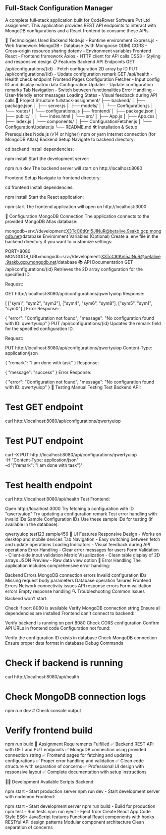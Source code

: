 ## Full-Stack Configuration Manager
A complete full-stack application built for CodeRower Software Pvt Ltd assignment. This application provides REST API endpoints to interact with MongoDB configurations and a React frontend to consume these APIs.

🚀 Technologies Used
Backend
Node.js - Runtime environment
Express.js - Web framework
MongoDB - Database (with Mongoose ODM)
CORS - Cross-origin resource sharing
dotenv - Environment variables
Frontend
React - Frontend framework
Axios - HTTP client for API calls
CSS3 - Styling and responsive design
📋 Features
Backend API Endpoints
GET /api/configurations/{id} - Fetch configuration 2D array by ID
PUT /api/configurations/{id} - Update configuration remark
GET /api/health - Health check endpoint
Frontend Pages
Configuration Fetcher - Input config ID and display matrix data
Configuration Updater - Update configuration remarks
Tab Navigation - Switch between functionalities
Error Handling - User-friendly error messages
Loading States - Visual feedback during API calls
📁 Project Structure
fullstack-assignment/
├── backend/
│   ├── package.json
│   ├── server.js
│   ├── models/
│   │   └── Configuration.js
│   └── routes/
│       └── configurations.js
├── frontend/
│   ├── package.json
│   ├── public/
│   │   └── index.html
│   └── src/
│       ├── App.js
│       ├── App.css
│       ├── index.js
│       └── components/
│           ├── ConfigurationFetcher.js
│           └── ConfigurationUpdater.js
└── README.md
🛠️ Installation & Setup
Prerequisites
Node.js (v14 or higher)
npm or yarn
Internet connection (for MongoDB Atlas)
Backend Setup
Navigate to backend directory:

cd backend
Install dependencies:

npm install
Start the development server:

npm run dev
The backend server will start on http://localhost:8080

Frontend Setup
Navigate to frontend directory:

cd frontend
Install dependencies:

npm install
Start the React application:

npm start
The frontend application will open on http://localhost:3000

🔧 Configuration
MongoDB Connection
The application connects to the provided MongoDB Atlas database:

mongodb+srv://development:X3TcC8tKnI5JINuR@betalive.9sakb.gcp.mongodb.net/database
Environment Variables (Optional)
Create a .env file in the backend directory if you want to customize settings:

PORT=8080
MONGODB_URI=mongodb+srv://development:X3TcC8tKnI5JINuR@betalive.9sakb.gcp.mongodb.net/database
📚 API Documentation
GET /api/configurations/{id}
Retrieves the 2D array configuration for the specified ID.

Request:

GET http://localhost:8080/api/configurations/qwertyuiop
Response:

[
  ["sym1", "sym2", "sym3"],
  ["sym4", "sym6", "sym8"], 
  ["sym5", "sym1", "sym0"]
]
Error Response:

{
  "error": "Configuration not found",
  "message": "No configuration found with ID: qwertyuiop"
}
PUT /api/configurations/{id}
Updates the remark field for the specified configuration ID.

Request:

PUT http://localhost:8080/api/configurations/qwertyuiop
Content-Type: application/json

{
  "remark": "I am done with task"
}
Response:

{
  "message": "success"
}
Error Response:

{
  "error": "Configuration not found",
  "message": "No configuration found with ID: qwertyuiop"
}
🧪 Testing
Manual Testing
Test Backend API:

# Test GET endpoint
curl http://localhost:8080/api/configurations/qwertyuiop

# Test PUT endpoint
curl -X PUT http://localhost:8080/api/configurations/qwertyuiop \
     -H "Content-Type: application/json" \
     -d '{"remark": "I am done with task"}'

# Test health endpoint
curl http://localhost:8080/api/health
Test Frontend:

Open http://localhost:3000
Try fetching a configuration with ID "qwertyuiop"
Try updating a configuration remark
Test error handling with invalid IDs
Sample Configuration IDs
Use these sample IDs for testing (if available in the database):

qwertyuiop
test123
sample456
🎨 UI Features
Responsive Design - Works on desktop and mobile devices
Tab Navigation - Easy switching between fetch and update operations
Loading Indicators - Visual feedback during API operations
Error Handling - Clear error messages for users
Form Validation - Client-side input validation
Matrix Visualization - Clean table display of 2D arrays
JSON Preview - Raw data view option
🚨 Error Handling
The application includes comprehensive error handling:

Backend Errors
MongoDB connection errors
Invalid configuration IDs
Missing request body parameters
Database operation failures
Frontend Errors
Network connectivity issues
API response errors
Form validation errors
Empty response handling
🔍 Troubleshooting
Common Issues
Backend won't start:

Check if port 8080 is available
Verify MongoDB connection string
Ensure all dependencies are installed
Frontend can't connect to backend:

Verify backend is running on port 8080
Check CORS configuration
Confirm API URLs in frontend code
Configuration not found:

Verify the configuration ID exists in database
Check MongoDB connection
Ensure proper data format in database
Debug Commands
# Check if backend is running
curl http://localhost:8080/api/health

# Check MongoDB connection logs
npm run dev # Check console output

# Verify frontend build
npm run build
📝 Assignment Requirements Fulfilled
✅ Backend REST API with GET and PUT endpoints
✅ MongoDB connection using provided connection string
✅ Frontend pages for fetching and updating configurations
✅ Proper error handling and validation
✅ Clean code structure with separation of concerns
✅ Professional UI design with responsive layout
✅ Complete documentation with setup instructions

👨‍💻 Development
Available Scripts
Backend:

npm start - Start production server
npm run dev - Start development server with nodemon
Frontend:

npm start - Start development server
npm run build - Build for production
npm test - Run tests
npm run eject - Eject from Create React App
Code Style
ES6+ JavaScript features
Functional React components with hooks
RESTful API design patterns
Modular component architecture
Clean separation of concerns
